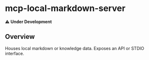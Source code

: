 # mcp-local-markdown-server

⚠️ **Under Development**

## Overview

Houses local markdown or knowledge data. Exposes an API or STDIO interface.
